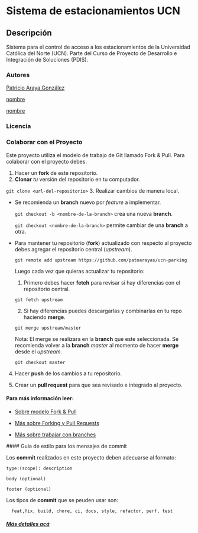 # Sistema de estacionamientos UCN

## Descripción
Sistema para el control de acceso a los estacionamientos de la Universidad Católica del Norte (UCN). Parte del Curso de Proyecto de Desarrollo e Integración de Soluciones (PDIS).

### Autores
[Patricio Araya González](patricio.araya@alumnos.ucn.cl)

[nombre](correo)

[nombre](correo)

### Licencia


### Colaborar con el Proyecto

Este proyecto utiliza el modelo de trabajo de Git llamado Fork & Pull. Para colaborar con el proyecto debes.

1. Hacer un **fork** de este repositorio.
2. **Clonar** *tu* versión del repositorio en tu computador.

  `git clone <url-del-repositorio>`
3. Realizar cambios de manera local.

  - Se recomienda un **branch** nuevo por *feature* a implementar.

      `git checkout -b <nombre-de-la-branch>` crea una nueva **branch**.

      `git checkout <nombre-de-la-branch>` permite cambiar de una **branch** a otra.

  - Para mantener tu repositorio (**fork**) actualizado con respecto al proyecto debes agregar el repositorio central (*upstream*).

    `git remote add upstream https://github.com/patoarayas/ucn-parking`

    Luego cada vez que quieras actualizar tu repositorio:
    1. Primero debes hacer **fetch** para revisar si hay diferencias con el repositorio central.

      `git fetch upstream`

    2. Si hay diferencias puedes descargarlas y combinarlas en tu repo haciendo **merge**.

      `git merge upstream/master`

      Nota: El merge se realizara en la **branch** que este seleccionada. Se recomienda volver a la **branch** *master* al momento de hacer **merge** desde el *upstream*.

      `git checkout master`



4. Hacer **push** de los cambios a tu repositorio.

5. Crear un **pull request** para que sea revisado e integrado al proyecto.

#### Para más información leer:

- [Sobre modelo Fork & Pull](https://reflectoring.io/github-fork-and-pull/)

- [Más sobre Forking y Pull Requests](https://guides.github.com/activities/forking/)

- [Más sobre trabajar con branches](https://guides.github.com/introduction/flow/)

#### Guia de estilo para los mensajes de commit

Los **commit** realizados en este proyecto deben adecuarse al formato:
```
type:(scope): description

body (optional)

footer (optional)
```

Los tipos de **commit** que se peuden usar son:
```
  feat,fix, build, chore, ci, docs, style, refactor, perf, test
  ```

##### [Más detalles acá](https://www.conventionalcommits.org/en/v1.0.0/)
